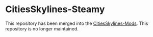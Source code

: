 # CitiesSkylines-Steamy
This repository has been merged into the [CitiesSkylines-Mods](https://github.com/SexyFishHorse/CitiesSkylines-Mods). This repository is no longer maintained.

